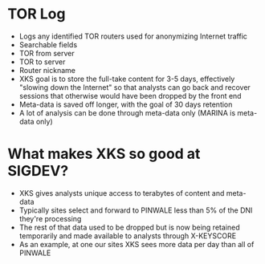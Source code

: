 # TOR Log 

- Logs any identified TOR routers used for anonymizing Internet traffic
- Searchable fields
- TOR from server
- TOR to server
- Router nickname
- XKS goal is to store the full-take content for 3-5 days, effectively "slowing down the Internet" so that analysts can go back and recover sessions that otherwise would have been dropped by the front end
- Meta-data is saved off longer, with the goal of 30 days retention
- A lot of analysis can be done through meta-data only (MARINA is meta-data only)
# What makes XKS so good at SIGDEV? 

- XKS gives analysts unique access to terabytes of content and meta-data
- Typically sites select and forward to PINWALE less than 5\% of the DNI they're processing
- The rest of that data used to be dropped but is now being retained temporarily and made available to analysts through X-KEYSCORE
- As an example, at one our sites XKS sees more data per day than all of PINWALE
